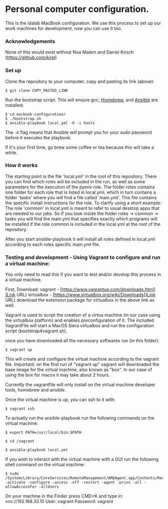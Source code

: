 # Personal computer configuration.

This is the idalab MacBook configuration. We use this process to set up our work machines for development, now you can use it too.

### Acknowledgements

None of this would exist without Noa Malem and Daniel Kirsch (https://github.com/kirel)

### Set up

Clone the repository to your computer, copy and pasting its link (above):

    $ git clone COPY_PASTED_LINK

Run the bootstrap script. This will ensure gcc,
[Homebrew](http://brew.sh/), and [Ansible](http://docs.ansible.com/) are
installed:

    $ cd macbook-configuration/
    $ ./bootstrap.sh
    $ ansible-playbook local.yml -K -i hosts

The `-K` flag means that Ansible will prompt you for your sudo password
before it executes the playbook.

If it's your first time, go brew some coffee or tea because this will take a while.


### How it works

The starting point is the file 'local.yml' in the root of this repository. There you can find which roles will be included in the run, as well as some parameters for the execution of the pyenv role. The folder roles contains one folder for each role that is listed in local.yml, which in turn contains a folder 'tasks' where you will find a file called 'main.yml'. This file contains the specific install instructions for the role.
To clarify using a short example: The role 'common' in local.yml is meant to refer to usual desktop apps that are needed to our jobs. So if you look inside the folder roles -> common -> tasks you will find the main.yml that specifies exactly which programs will be installed if the role common is included in the local.yml at the root of the repository.

After you start ansible-playbook it will install all roles defined in local.yml according to each roles specific main.yml file.


### Testing and development - Using Vagrant to configure and run a virtual machine:

You only need to read this if you want to test and/or develop this process in a virtual machine.

First, Download:
	vagrant - [https://www.vagrantup.com/downloads.html](Link URL)
	virtualbox - [https://www.virtualbox.org/wiki/Downloads](Link URL)
	download the extension package for virtualbox in the above link as well.

Vagrant is used to script the creation of a virtua machine (in our case using the virtualbox platform) and enables preconfiguration of it.
The included VagrantFile will start a MacOS Siera virtualbox and run the configuration script (bootstrap4vagrant.sh).

once you have downloaded all the necessary softwares run (in this folder):

    $ vagrant up

This will create and configure the virtual machine according to the vagrant file.
Important: on the first run of "vagrant up" vagrant will downloaded the base image for the virtual machine, also known as "box".
In our case of using the box for macos it may take about 2 hours.

Currently the vagrantfile will only install on the virtual machine developer tools, homebrew and ansible.

Once the virtual machine is up, you can ssh to it with:

    $ vagrant ssh

To actually run the ansible-playbook run the following commands on the virtual machine:

    $ export PATH=/usr/local/bin:$PATH

    $ cd /vagrant

    $ ansible-playbook local.yml

If you wish to interact with the virtual machine with a GUI run the following shell command on the virtual machine:

    $ sudo /System/Library/CoreServices/RemoteManagement/ARDAgent.app/Contents/Resources/kickstart -activate -configure -access -off -restart -agent -privs -all -allowAccessFor -allUsers

On your machine in the Finder press CMD+K and type in:
vnc://192.168.33.10
User: vagrant
Password: vagrant
